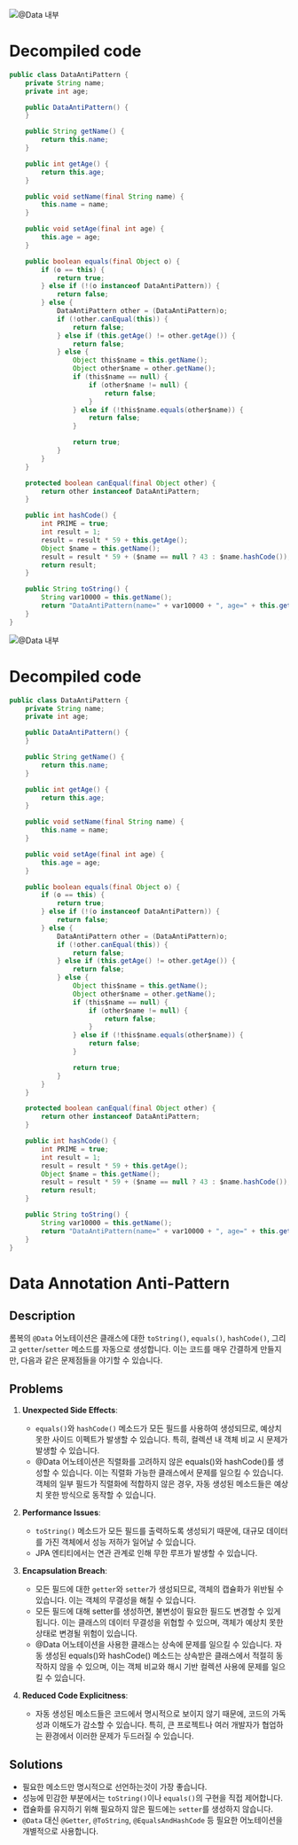 ![@Data 내부](img.png)

# Decompiled code
```java
public class DataAntiPattern {
    private String name;
    private int age;

    public DataAntiPattern() {
    }

    public String getName() {
        return this.name;
    }

    public int getAge() {
        return this.age;
    }

    public void setName(final String name) {
        this.name = name;
    }

    public void setAge(final int age) {
        this.age = age;
    }

    public boolean equals(final Object o) {
        if (o == this) {
            return true;
        } else if (!(o instanceof DataAntiPattern)) {
            return false;
        } else {
            DataAntiPattern other = (DataAntiPattern)o;
            if (!other.canEqual(this)) {
                return false;
            } else if (this.getAge() != other.getAge()) {
                return false;
            } else {
                Object this$name = this.getName();
                Object other$name = other.getName();
                if (this$name == null) {
                    if (other$name != null) {
                        return false;
                    }
                } else if (!this$name.equals(other$name)) {
                    return false;
                }

                return true;
            }
        }
    }

    protected boolean canEqual(final Object other) {
        return other instanceof DataAntiPattern;
    }

    public int hashCode() {
        int PRIME = true;
        int result = 1;
        result = result * 59 + this.getAge();
        Object $name = this.getName();
        result = result * 59 + ($name == null ? 43 : $name.hashCode());
        return result;
    }

    public String toString() {
        String var10000 = this.getName();
        return "DataAntiPattern(name=" + var10000 + ", age=" + this.getAge() + ")";
    }
}

```

![@Data 내부](img.png)

# Decompiled code
```java
public class DataAntiPattern {
    private String name;
    private int age;

    public DataAntiPattern() {
    }

    public String getName() {
        return this.name;
    }

    public int getAge() {
        return this.age;
    }

    public void setName(final String name) {
        this.name = name;
    }

    public void setAge(final int age) {
        this.age = age;
    }

    public boolean equals(final Object o) {
        if (o == this) {
            return true;
        } else if (!(o instanceof DataAntiPattern)) {
            return false;
        } else {
            DataAntiPattern other = (DataAntiPattern)o;
            if (!other.canEqual(this)) {
                return false;
            } else if (this.getAge() != other.getAge()) {
                return false;
            } else {
                Object this$name = this.getName();
                Object other$name = other.getName();
                if (this$name == null) {
                    if (other$name != null) {
                        return false;
                    }
                } else if (!this$name.equals(other$name)) {
                    return false;
                }

                return true;
            }
        }
    }

    protected boolean canEqual(final Object other) {
        return other instanceof DataAntiPattern;
    }

    public int hashCode() {
        int PRIME = true;
        int result = 1;
        result = result * 59 + this.getAge();
        Object $name = this.getName();
        result = result * 59 + ($name == null ? 43 : $name.hashCode());
        return result;
    }

    public String toString() {
        String var10000 = this.getName();
        return "DataAntiPattern(name=" + var10000 + ", age=" + this.getAge() + ")";
    }
}

```

# Data Annotation Anti-Pattern

## Description

롬복의 `@Data` 어노테이션은 클래스에 대한 `toString()`, `equals()`, `hashCode()`, 그리고 `getter`/`setter` 메소드를 자동으로 생성합니다. 이는 코드를 매우 간결하게 만들지만, 다음과 같은 문제점들을 야기할 수 있습니다.

## Problems

1. **Unexpected Side Effects**:
   - `equals()`와 `hashCode()` 메소드가 모든 필드를 사용하여 생성되므로, 예상치 못한 사이드 이펙트가 발생할 수 있습니다. 특히, 컬렉션 내 객체 비교 시 문제가 발생할 수 있습니다.
   - @Data 어노테이션은 직렬화를 고려하지 않은 equals()와 hashCode()를 생성할 수 있습니다. 이는 직렬화 가능한 클래스에서 문제를 일으킬 수 있습니다. 객체의 일부 필드가 직렬화에 적합하지 않은 경우, 자동 생성된 메소드들은 예상치 못한 방식으로 동작할 수 있습니다.

2. **Performance Issues**:
   - `toString()` 메소드가 모든 필드를 출력하도록 생성되기 때문에, 대규모 데이터를 가진 객체에서 성능 저하가 일어날 수 있습니다.
   - JPA 엔티티에서는 연관 관계로 인해 무한 루프가 발생할 수 있습니다.

3. **Encapsulation Breach**:
   - 모든 필드에 대한 `getter`와 `setter`가 생성되므로, 객체의 캡슐화가 위반될 수 있습니다. 이는 객체의 무결성을 해칠 수 있습니다.
   - 모든 필드에 대해 setter를 생성하면, 불변성이 필요한 필드도 변경할 수 있게 됩니다. 이는 클래스의 데이터 무결성을 위협할 수 있으며, 객체가 예상치 못한 상태로 변경될 위험이 있습니다.
   - @Data 어노테이션을 사용한 클래스는 상속에 문제를 일으킬 수 있습니다. 자동 생성된 equals()와 hashCode() 메소드는 상속받은 클래스에서 적절히 동작하지 않을 수 있으며, 이는 객체 비교와 해시 기반 컬렉션 사용에 문제를 일으킬 수 있습니다.

4. **Reduced Code Explicitness**:
   - 자동 생성된 메소드들은 코드에서 명시적으로 보이지 않기 때문에, 코드의 가독성과 이해도가 감소할 수 있습니다. 특히, 큰 프로젝트나 여러 개발자가 협업하는 환경에서 이러한 문제가 두드러질 수 있습니다.

## Solutions

- 필요한 메소드만 명시적으로 선언하는것이 가장 좋습니다.
- 성능에 민감한 부분에서는 `toString()`이나 `equals()`의 구현을 직접 제어합니다.
- 캡슐화를 유지하기 위해 필요하지 않은 필드에는 `setter`를 생성하지 않습니다.
- `@Data` 대신 `@Getter`, `@ToString`, `@EqualsAndHashCode` 등 필요한 어노테이션을 개별적으로 사용합니다.
